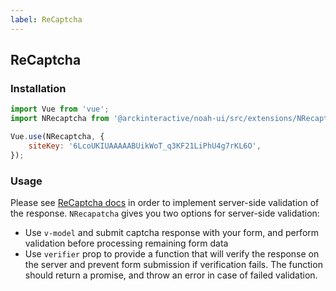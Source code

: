```yaml
---
label: ReCaptcha
---
```


## ReCaptcha

### Installation

```js
import Vue from 'vue';
import NRecaptcha from '@arckinteractive/noah-ui/src/extensions/NRecaptcha';

Vue.use(NRecaptcha, {
    siteKey: '6LcoUKIUAAAAABUikWoT_q3KF21LiPhU4g7rKL6O',
});
```

### Usage

Please see [ReCaptcha docs](https://developers.google.com/recaptcha/docs/verify) in order to implement server-side validation of the response.
`NRecapatcha` gives you two options for server-side validation:

 - Use `v-model` and submit captcha response with your form, and perform validation before processing remaining form data
 - Use `verifier` prop to provide a function that will verify the response on the server and prevent form submission if verification fails. The function should return a promise, and throw an error in case of failed validation. 

<ComponentDemo name="ReCaptcha" />
